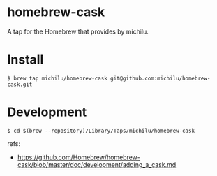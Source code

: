 # homebrew-cask
A tap for the Homebrew that provides by michilu.

# Install

```console
$ brew tap michilu/homebrew-cask git@github.com:michilu/homebrew-cask.git
```

# Development

```console
$ cd $(brew --repository)/Library/Taps/michilu/homebrew-cask
```

refs:
- https://github.com/Homebrew/homebrew-cask/blob/master/doc/development/adding_a_cask.md

